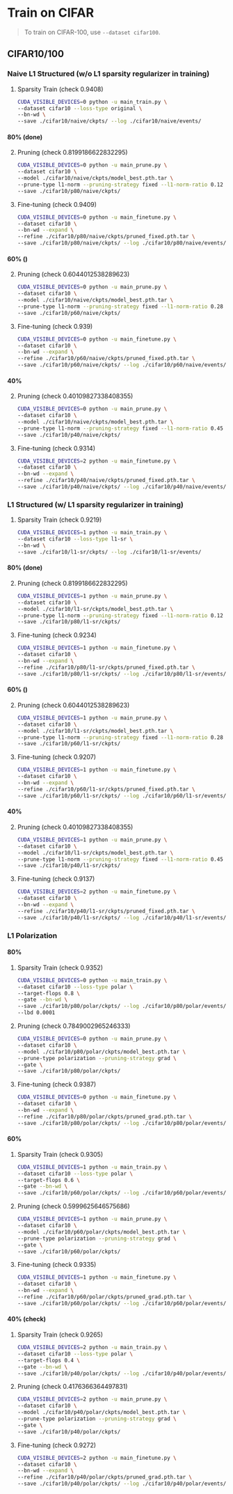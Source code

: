 # Train on CIFAR

> To train on CIFAR-100, use `--dataset cifar100`.

## CIFAR10/100

### Naive L1 Structured (w/o L1 sparsity regularizer in training)
1. Sparsity Train (check 0.9408)
    ```bash
    CUDA_VISIBLE_DEVICES=0 python -u main_train.py \
    --dataset cifar10 --loss-type original \
    --bn-wd \
    --save ./cifar10/naive/ckpts/ --log ./cifar10/naive/events/
    ```
#### 80% (done)
2. Pruning (check 0.8199186622832295)
    ```bash
    CUDA_VISIBLE_DEVICES=0 python -u main_prune.py \
    --dataset cifar10 \
    --model ./cifar10/naive/ckpts/model_best.pth.tar \
    --prune-type l1-norm --pruning-strategy fixed --l1-norm-ratio 0.12 \
    --save ./cifar10/p80/naive/ckpts/
    ```
3. Fine-tuning (check 0.9409)
    ```bash
    CUDA_VISIBLE_DEVICES=0 python -u main_finetune.py \
    --dataset cifar10 \
    --bn-wd --expand \
    --refine ./cifar10/p80/naive/ckpts/pruned_fixed.pth.tar \
    --save ./cifar10/p80/naive/ckpts/ --log ./cifar10/p80/naive/events/
    ```

#### 60% ()
2. Pruning (check 0.6044012538289623)
    ```bash
    CUDA_VISIBLE_DEVICES=0 python -u main_prune.py \
    --dataset cifar10 \
    --model ./cifar10/naive/ckpts/model_best.pth.tar \
    --prune-type l1-norm --pruning-strategy fixed --l1-norm-ratio 0.28 \
    --save ./cifar10/p60/naive/ckpts/
    ```
3. Fine-tuning (check 0.939)
    ```bash
    CUDA_VISIBLE_DEVICES=0 python -u main_finetune.py \
    --dataset cifar10 \
    --bn-wd --expand \
    --refine ./cifar10/p60/naive/ckpts/pruned_fixed.pth.tar \
    --save ./cifar10/p60/naive/ckpts/ --log ./cifar10/p60/naive/events/
    ```

#### 40%
2. Pruning (check 0.40109827338408355)
    ```bash
    CUDA_VISIBLE_DEVICES=0 python -u main_prune.py \
    --dataset cifar10 \
    --model ./cifar10/naive/ckpts/model_best.pth.tar \
    --prune-type l1-norm --pruning-strategy fixed --l1-norm-ratio 0.45 \
    --save ./cifar10/p40/naive/ckpts/
    ```
3. Fine-tuning (check 0.9314)
    ```bash
    CUDA_VISIBLE_DEVICES=2 python -u main_finetune.py \
    --dataset cifar10 \
    --bn-wd --expand \
    --refine ./cifar10/p40/naive/ckpts/pruned_fixed.pth.tar \
    --save ./cifar10/p40/naive/ckpts/ --log ./cifar10/p40/naive/events/
    ```

### L1 Structured (w/ L1 sparsity regularizer in training)
1. Sparsity Train (check 0.9219)
    ```bash
    CUDA_VISIBLE_DEVICES=1 python -u main_train.py \
    --dataset cifar10 --loss-type l1-sr \
    --bn-wd \
    --save ./cifar10/l1-sr/ckpts/ --log ./cifar10/l1-sr/events/
    ```

#### 80% (done)
2. Pruning (check 0.8199186622832295)
    ```bash
    CUDA_VISIBLE_DEVICES=1 python -u main_prune.py \
    --dataset cifar10 \
    --model ./cifar10/l1-sr/ckpts/model_best.pth.tar \
    --prune-type l1-norm --pruning-strategy fixed --l1-norm-ratio 0.12 \
    --save ./cifar10/p80/l1-sr/ckpts/
    ```
3. Fine-tuning (check 0.9234)
    ```bash
    CUDA_VISIBLE_DEVICES=1 python -u main_finetune.py \
    --dataset cifar10 \
    --bn-wd --expand \
    --refine ./cifar10/p80/l1-sr/ckpts/pruned_fixed.pth.tar \
    --save ./cifar10/p80/l1-sr/ckpts/ --log ./cifar10/p80/l1-sr/events/
    ```

#### 60% ()
2. Pruning (check 0.6044012538289623)
    ```bash
    CUDA_VISIBLE_DEVICES=1 python -u main_prune.py \
    --dataset cifar10 \
    --model ./cifar10/l1-sr/ckpts/model_best.pth.tar \
    --prune-type l1-norm --pruning-strategy fixed --l1-norm-ratio 0.28 \
    --save ./cifar10/p60/l1-sr/ckpts/
    ```
3. Fine-tuning (check 0.9207)
    ```bash
    CUDA_VISIBLE_DEVICES=1 python -u main_finetune.py \
    --dataset cifar10 \
    --bn-wd --expand \
    --refine ./cifar10/p60/l1-sr/ckpts/pruned_fixed.pth.tar \
    --save ./cifar10/p60/l1-sr/ckpts/ --log ./cifar10/p60/l1-sr/events/
    ```

#### 40%
2. Pruning (check 0.40109827338408355)
    ```bash
    CUDA_VISIBLE_DEVICES=1 python -u main_prune.py \
    --dataset cifar10 \
    --model ./cifar10/l1-sr/ckpts/model_best.pth.tar \
    --prune-type l1-norm --pruning-strategy fixed --l1-norm-ratio 0.45 \
    --save ./cifar10/p40/l1-sr/ckpts/
    ```
3. Fine-tuning (check 0.9137)
    ```bash
    CUDA_VISIBLE_DEVICES=2 python -u main_finetune.py \
    --dataset cifar10 \
    --bn-wd --expand \
    --refine ./cifar10/p40/l1-sr/ckpts/pruned_fixed.pth.tar \
    --save ./cifar10/p40/l1-sr/ckpts/ --log ./cifar10/p40/l1-sr/events/
    ```

### L1 Polarization
#### 80%
1. Sparsity Train (check 0.9352)
    ```bash
    CUDA_VISIBLE_DEVICES=0 python -u main_train.py \
    --dataset cifar10 --loss-type polar \
    --target-flops 0.8 \
    --gate --bn-wd \
    --save ./cifar10/p80/polar/ckpts/ --log ./cifar10/p80/polar/events/ \
    --lbd 0.0001
    ```
2. Pruning (check 0.7849002965246333)
    ```bash
    CUDA_VISIBLE_DEVICES=0 python -u main_prune.py \
    --dataset cifar10 \
    --model ./cifar10/p80/polar/ckpts/model_best.pth.tar \
    --prune-type polarization --pruning-strategy grad \
    --gate \
    --save ./cifar10/p80/polar/ckpts/
    ```
3. Fine-tuning (check 0.9387)
    ```bash
    CUDA_VISIBLE_DEVICES=0 python -u main_finetune.py \
    --dataset cifar10 \
    --bn-wd --expand \
    --refine ./cifar10/p80/polar/ckpts/pruned_grad.pth.tar \
    --save ./cifar10/p80/polar/ckpts/ --log ./cifar10/p80/polar/events/
    ```
#### 60%
1. Sparsity Train (check 0.9305)
    ```bash
    CUDA_VISIBLE_DEVICES=1 python -u main_train.py \
    --dataset cifar10 --loss-type polar \
    --target-flops 0.6 \
    --gate --bn-wd \
    --save ./cifar10/p60/polar/ckpts/ --log ./cifar10/p60/polar/events/
    ```
2. Pruning (check 0.5999625646575686)
    ```bash
    CUDA_VISIBLE_DEVICES=1 python -u main_prune.py \
    --dataset cifar10 \
    --model ./cifar10/p60/polar/ckpts/model_best.pth.tar \
    --prune-type polarization --pruning-strategy grad \
    --gate \
    --save ./cifar10/p60/polar/ckpts/
    ```
3. Fine-tuning (check 0.9335)
    ```bash
    CUDA_VISIBLE_DEVICES=1 python -u main_finetune.py \
    --dataset cifar10 \
    --bn-wd --expand \
    --refine ./cifar10/p60/polar/ckpts/pruned_grad.pth.tar \
    --save ./cifar10/p60/polar/ckpts/ --log ./cifar10/p60/polar/events/
    ```

#### 40% (check)
1. Sparsity Train (check 0.9265)
    ```bash
    CUDA_VISIBLE_DEVICES=2 python -u main_train.py \
    --dataset cifar10 --loss-type polar \
    --target-flops 0.4 \
    --gate --bn-wd \
    --save ./cifar10/p40/polar/ckpts/ --log ./cifar10/p40/polar/events/
    ```
2. Pruning (check 0.4176366364497831)
    ```bash
    CUDA_VISIBLE_DEVICES=2 python -u main_prune.py \
    --dataset cifar10 \
    --model ./cifar10/p40/polar/ckpts/model_best.pth.tar \
    --prune-type polarization --pruning-strategy grad \
    --gate \
    --save ./cifar10/p40/polar/ckpts/
    ```
3. Fine-tuning (check 0.9272)
    ```bash
    CUDA_VISIBLE_DEVICES=2 python -u main_finetune.py \
    --dataset cifar10 \
    --bn-wd --expand \
    --refine ./cifar10/p40/polar/ckpts/pruned_grad.pth.tar \
    --save ./cifar10/p40/polar/ckpts/ --log ./cifar10/p40/polar/events/
    ```